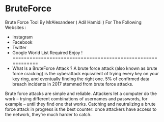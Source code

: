 # BruteForce
Brute Force Tool By MrAlexandeer ( Adil Hamidi ) For The Following Websites : 
- Instagram
- Facebook
- Twitter
- Google 
World List Required
Enjoy ! 
============================================================
- What Is a BruteForce Attack ? 
A brute force attack (also known as brute force cracking) is the cyberattack equivalent of trying every key on your key ring, and eventually finding the right one. 5% of confirmed data breach incidents in 2017 stemmed from brute force attacks.

Brute force attacks are simple and reliable. Attackers let a computer do the work – trying different combinations of usernames and passwords, for example – until they find one that works. Catching and neutralizing a brute force attack in progress is the best counter: once attackers have access to the network, they’re much harder to catch.
